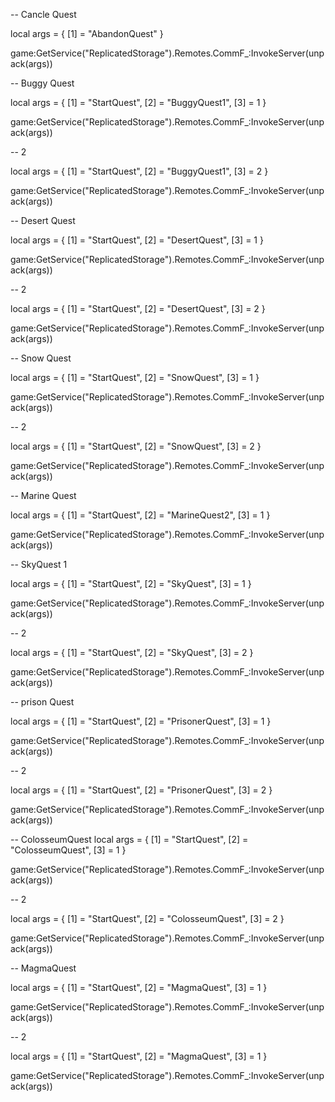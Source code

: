 -- Cancle Quest

local args = {
    [1] = "AbandonQuest"
}

game:GetService("ReplicatedStorage").Remotes.CommF_:InvokeServer(unpack(args))



-- Buggy Quest

local args = {
    [1] = "StartQuest",
    [2] = "BuggyQuest1",
    [3] = 1
}

game:GetService("ReplicatedStorage").Remotes.CommF_:InvokeServer(unpack(args))


-- 2

local args = {
    [1] = "StartQuest",
    [2] = "BuggyQuest1",
    [3] = 2
}

game:GetService("ReplicatedStorage").Remotes.CommF_:InvokeServer(unpack(args))





-- Desert Quest

local args = {
    [1] = "StartQuest",
    [2] = "DesertQuest",
    [3] = 1
}

game:GetService("ReplicatedStorage").Remotes.CommF_:InvokeServer(unpack(args))

-- 2

local args = {
    [1] = "StartQuest",
    [2] = "DesertQuest",
    [3] = 2
}

game:GetService("ReplicatedStorage").Remotes.CommF_:InvokeServer(unpack(args))



-- Snow Quest 

local args = {
    [1] = "StartQuest",
    [2] = "SnowQuest",
    [3] = 1
}

game:GetService("ReplicatedStorage").Remotes.CommF_:InvokeServer(unpack(args))



-- 2

local args = {
    [1] = "StartQuest",
    [2] = "SnowQuest",
    [3] = 2
}

game:GetService("ReplicatedStorage").Remotes.CommF_:InvokeServer(unpack(args))



-- Marine Quest 

local args = {
    [1] = "StartQuest",
    [2] = "MarineQuest2",
    [3] = 1
}

game:GetService("ReplicatedStorage").Remotes.CommF_:InvokeServer(unpack(args))




-- SkyQuest 1

local args = {
    [1] = "StartQuest",
    [2] = "SkyQuest",
    [3] = 1
}

game:GetService("ReplicatedStorage").Remotes.CommF_:InvokeServer(unpack(args))




-- 2

local args = {
    [1] = "StartQuest",
    [2] = "SkyQuest",
    [3] = 2
}

game:GetService("ReplicatedStorage").Remotes.CommF_:InvokeServer(unpack(args))




-- prison Quest

local args = {
    [1] = "StartQuest",
    [2] = "PrisonerQuest",
    [3] = 1
}

game:GetService("ReplicatedStorage").Remotes.CommF_:InvokeServer(unpack(args))




-- 2

local args = {
    [1] = "StartQuest",
    [2] = "PrisonerQuest",
    [3] = 2
}

game:GetService("ReplicatedStorage").Remotes.CommF_:InvokeServer(unpack(args))




-- ColosseumQuest
local args = {
    [1] = "StartQuest",
    [2] = "ColosseumQuest",
    [3] = 1
}

game:GetService("ReplicatedStorage").Remotes.CommF_:InvokeServer(unpack(args))




-- 2

local args = {
    [1] = "StartQuest",
    [2] = "ColosseumQuest",
    [3] = 2
}

game:GetService("ReplicatedStorage").Remotes.CommF_:InvokeServer(unpack(args))




-- MagmaQuest

local args = {
    [1] = "StartQuest",
    [2] = "MagmaQuest",
    [3] = 1
}

game:GetService("ReplicatedStorage").Remotes.CommF_:InvokeServer(unpack(args))




-- 2

local args = {
    [1] = "StartQuest",
    [2] = "MagmaQuest",
    [3] = 1
}

game:GetService("ReplicatedStorage").Remotes.CommF_:InvokeServer(unpack(args))















